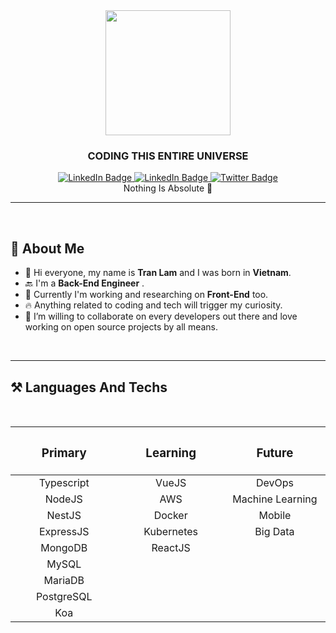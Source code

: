<div id="header" align="center">
  <img src="https://media.giphy.com/media/SWoSkN6DxTszqIKEqv/giphy.gif" width="200"/>
  <h3><b>CODING THIS ENTIRE UNIVERSE</b></h3>
  <div id="badges">
  <a href="https://www.linkedin.com/in/tran-lam-522b5b246/">
    <img src="https://img.shields.io/badge/LinkedIn-blue?style=for-the-badge&logo=linkedin&logoColor=white" alt="LinkedIn Badge"/>
  </a>
<a href="https://www.facebook.com/lamtuantran1997/">
    <img src="https://img.shields.io/badge/Facebook-blue?style=for-the-badge&logo=facebook&logoColor=white" alt="LinkedIn Badge"/>
  </a>
  <a href="https://twitter.com/clolor_ride">
    <img src="https://img.shields.io/badge/Twitter-blue?style=for-the-badge&logo=twitter&logoColor=white" alt="Twitter Badge"/>
  </a>
</div>
                                    Nothing Is Absolute 💪
</div>



---
<br>

## 👼 **About Me**
- 💌 Hi everyone, my name is **Tran Lam** and I was  born in **Vietnam**.
- 🔙 I'm a **Back-End Engineer** .
- 🚅 Currently I'm working and researching on **Front-End** too.
- 🔥 Anything related to coding and tech will trigger  my curiosity. 
- 👫 I’m willing to collaborate on every developers out  there and love  working  on open source  projects by all means.

<br>

---

## ⚒️ **Languages And Techs**
<br>
<div align="center" width="1000">
  
| <h3><b>Primary</b></h3><img width=200/> | <h3><b>Learning</b></h3><img width=200/> | <h3><b>Future</b></h3><img width=200/> |
| :-------------------------------------: | :------------------: | :-----------: |
| Typescript      | VueJS          | DevOps |
| NodeJS          | AWS            | Machine Learning     |
| NestJS          | Docker         | Mobile      |
| ExpressJS       | Kubernetes     | Big Data       |
| MongoDB         | ReactJS        |        |  
| MySQL 	        |                |        | 
| MariaDB         |                |        |
| PostgreSQL      |                |        |
| Koa             |                |        |
</div>


